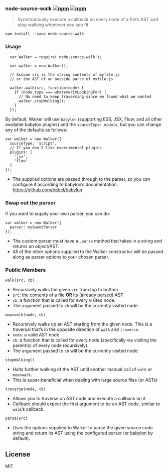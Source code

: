 ### node-source-walk [![npm](http://img.shields.io/npm/v/node-source-walk.svg)](https://npmjs.org/package/node-source-walk) [![npm](http://img.shields.io/npm/dm/node-source-walk.svg)](https://npmjs.org/package/node-source-walk)

> Synchronously execute a callback on every node of a file’s AST and stop walking whenever you see fit.

`npm install --save node-source-walk`

### Usage

      var Walker = require('node-source-walk');

      var walker = new Walker();

      // Assume src is the string contents of myfile.js
      // or the AST of an outside parse of myfile.js

      walker.walk(src, function(node) {
        if (node.type === whateverImLookingFor) {
          // No need to keep traversing since we found what we wanted
          walker.stopWalking();
        }
      });

By default, Walker will use `babylon` (supporting ES6, JSX, Flow, and all other available babylon plugins) and the `sourceType: module`, but you can change any of the defaults as follows:

    var walker = new Walker({
      sourceType: 'script',
      // If you don't like experimental plugins
      plugins: [
        'jsx',
        'flow'
      ]
    });

-   The supplied options are passed through to the parser, so you can configure it according to babylon’s documentation: https://github.com/babel/babylon

### Swap out the parser

If you want to supply your own parser, you can do:

    var walker = new Walker({
      parser: mySweetParser
    });

-   The custom parser must have a `.parse` method that takes in a string and returns an object/AST.
-   All of the other options supplied to the Walker constructor will be passed along as parser options to your chosen parser.

### Public Members

`walk(src, cb)`

-   Recursively walks the given `src` from top to bottom
-   `src`: the contents of a file **OR** its (already parsed) AST
-   `cb`: a function that is called for every visited node.
-   The argument passed to `cb` will be the currently visited node.

`moonwalk(node, cb)`

-   Recursively walks up an AST starting from the given node. This is a traversal that’s in the opposite direction of `walk` and `traverse`.
-   `node`: a valid AST node
-   `cb`: a function that is called for every node (specifically via visiting the parent(s) of every node recursively).
-   The argument passed to `cb` will be the currently visited node.

`stopWalking()`

-   Halts further walking of the AST until another manual call of `walk` or `moonwalk`.
-   This is super-beneficial when dealing with large source files (or ASTs)

`traverse(node, cb)`

-   Allows you to traverse an AST node and execute a callback on it
-   Callback should expect the first argument to be an AST node, similar to `walk`’s callback.

`parse(src)`

-   Uses the options supplied to Walker to parse the given source code string and return its AST using the configured parser (or babylon by default).

License
-------

MIT
